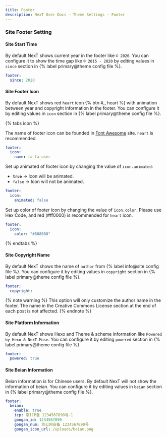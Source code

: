 ```yaml
---
title: Footer
description: NexT User Docs – Theme Settings – Footer
---
```


### Site Footer Setting

#### Site Start Time

By default NexT shows current year in the footer like `© 2020`. You can configure it to show the time gap like `© 2015 - 2020` by editing values in `since` section in {% label primary@theme config file %}.

```yml next/_config.yml
footer:
  since: 2020
```

#### Site Footer Icon

By default NexT shows red `heart` icon {% btn #,, heart %} with animation between year and copyright information in the footer. You can configure it by editing values in `icon` section in {% label primary@theme config file %}.

{% tabs icon %}
<!-- tab <code>name</code> -->
The name of footer icon can be founded in [Font Awesome](https://fontawesome.com) site. `heart` is recommended.

```yml next/_config.yml
footer:
  icon:
    name: fa fa-user
```

<!-- endtab -->

<!-- tab <code>animated</code> -->
Set up animated of footer icon by changing the value of `icon.animated`:

* **`true`** → Icon will be animated.
* `false` → Icon will not be animated.

```yml next/_config.yml
footer:
  icon:
    animated: false
```
<!-- endtab -->

<!-- tab <code>color</code> -->
Set up color of footer icon by changing the value of `icon.color`. Please use Hex Code, and red (#ff0000) is recommended for `heart` icon.

```yml next/_config.yml
footer:
  icon:
    color: "#808080"
```

<!-- endtab -->
{% endtabs %}

#### Site Copyright Name

By default NexT shows the name of `author` from {% label info@site config file %}. You can configure it by editing values in `copyright` section in {% label primary@theme config file %}.

```yml next/_config.yml
footer:
  copyright:
```

{% note warning %}
This option will only customize the author name in the footer. The name in the Creative Commons License section at the end of each post is not affected.
{% endnote %}

#### Site Platform Information

By default NexT shows Hexo and Theme & scheme information like `Powered by Hexo & NexT.Muse`. You can configure it by editing `powered` section in {% label primary@theme config file %}.

```yml next/_config.yml
footer:
  powered: true
```

#### Site Beian Information

Beian information is for Chinese users. By default NexT will not show the information of beian. You can configure it by editing values in `beian` section in {% label primary@theme config file %}.

```yml next/_config.yml
footer:
  beian:
    enable: true
    icp: 京ICP备 1234567890号-1
    gongan_id: 1234567890
    gongan_num: 京公网安备 1234567890号
    gongan_icon_url: /uploads/beian.png
```
